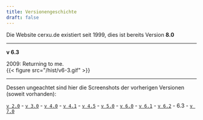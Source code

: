 ```yaml
---
title: Versionengeschichte
draft: false
---
```

Die Website cerxu.de existiert seit 1999, dies ist bereits Version **8.0**  
 

---

 
**v 6.3**  
   
2009: Returning to me.   
{{< figure src="/hist/v6-3.gif" >}} 

   


---

      
	   
   Dessen ungeachtet sind hier die Screenshots der vorherigen Versionen (soweit vorhanden):  
  
[`v 2.0`](/hist/v2/) - [`v 3.0`](/hist/v3/) - [`v 4.0`](/hist/v40/) - [`v 4.1`](/hist/v41/) - [`v 4.5`](/hist/v45/) - [`v 5.0`](/hist/v5/) - [`v 6.0`](/hist/v60/) - [`v 6.1`](/hist/v61/) - [`v 6.2`](/hist/v62/) - 6.3 - [`v 7.0`](/hist/v7/)
